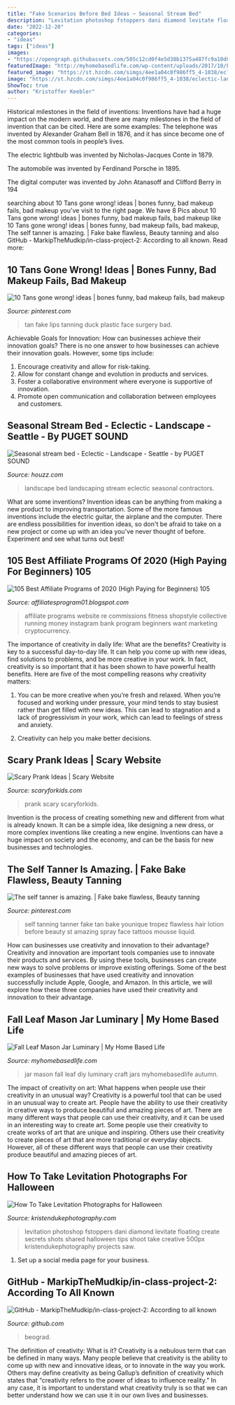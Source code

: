 ```yaml
---
title: "Fake Scenarios Before Bed Ideas ~ Seasonal Stream Bed"
description: "Levitation photoshop fstoppers dani diamond levitate floating create secrets shots shared halloween tips shoot take creative 500px kristendukephotography projects saw"
date: "2022-12-20"
categories:
- "ideas"
tags: ["ideas"]
images:
- "https://opengraph.githubassets.com/505c12cd0f4e5d38b1375a487fc9a10d84b3659f20452284db249ac2a16ad558/MarkipTheMudkip/in-class-project-2"
featuredImage: "http://myhomebasedlife.com/wp-content/uploads/2017/10/Fall-Leaf-Mason-Jar-Luminary-DIY-2.jpg"
featured_image: "https://st.hzcdn.com/simgs/4ee1a04c0f986ff5_4-1038/eclectic-landscape.jpg"
image: "https://st.hzcdn.com/simgs/4ee1a04c0f986ff5_4-1038/eclectic-landscape.jpg"
ShowToc: true
author: "Kristoffer Keebler"
---
```



Historical milestones in the field of inventions:
Inventions have had a huge impact on the modern world, and there are many milestones in the field of invention that can be cited. Here are some examples:
The telephone was invented by Alexander Graham Bell in 1876, and it has since become one of the most common tools in people’s lives.

The electric lightbulb was invented by Nicholas-Jacques Conte in 1879.

The automobile was invented by Ferdinand Porsche in 1895. 

The digital computer was invented by John Atanasoff and Clifford Berry in 194
	

		
searching about 10 Tans gone wrong! ideas | bones funny, bad makeup fails, bad makeup you've visit to the right page. We have 8 Pics about 10 Tans gone wrong! ideas | bones funny, bad makeup fails, bad makeup like 10 Tans gone wrong! ideas | bones funny, bad makeup fails, bad makeup, The self tanner is amazing. | Fake bake flawless, Beauty tanning and also GitHub - MarkipTheMudkip/in-class-project-2: According to all known. Read more:
		
    
## 10 Tans Gone Wrong! Ideas | Bones Funny, Bad Makeup Fails, Bad Makeup

<img loading=lazy src="https://i.pinimg.com/236x/5c/d9/9f/5cd99f53f9bb868d8a89385dfaabede7--fake-tan-duckface.jpg" onerror="this.onerror=null;this.src='https://tse2.mm.bing.net/th?id=OIP.fzHkOKuRXImQbdLs1qYdRwAAAA&amp;pid=15.1';" alt="10 Tans gone wrong! ideas | bones funny, bad makeup fails, bad makeup">

_Source: pinterest.com_

>tan fake lips tanning duck plastic face surgery bad. 

	

Achievable Goals for Innovation: How can businesses achieve their innovation goals?
There is no one answer to how businesses can achieve their innovation goals. However, some tips include:
1. Encourage creativity and allow for risk-taking.
2. Allow for constant change and evolution in products and services.
3. Foster a collaborative environment where everyone is supportive of innovation. 
4. Promote open communication and collaboration between employees and customers.

    
## Seasonal Stream Bed - Eclectic - Landscape - Seattle - By PUGET SOUND

<img loading=lazy src="https://st.hzcdn.com/simgs/4ee1a04c0f986ff5_4-1038/eclectic-landscape.jpg" onerror="this.onerror=null;this.src='https://tse4.mm.bing.net/th?id=OIP.knzDlgZJCQ-wSUVjS5zOvQHaJ4&amp;pid=15.1';" alt="Seasonal stream bed - Eclectic - Landscape - Seattle - by PUGET SOUND">

_Source: houzz.com_

>landscape bed landscaping stream eclectic seasonal contractors. 

	

What are some inventions?
Invention ideas can be anything from making a new product to improving transportation. Some of the more famous inventions include the electric guitar, the airplane and the computer. There are endless possibilities for invention ideas, so don't be afraid to take on a new project or come up with an idea you've never thought of before. Experiment and see what turns out best!

    
## 105 Best Affiliate Programs Of 2020 (High Paying For Beginners) 105

<img loading=lazy src="https://www.adamenfroy.com/wp-content/uploads/Fashion-Affiliate-Programs.jpg" onerror="this.onerror=null;this.src='https://tse3.mm.bing.net/th?id=OIP.BfImoSM4CY4r1DVS7omQjQHaD2&amp;pid=15.1';" alt="105 Best Affiliate Programs of 2020 (High Paying for Beginners) 105">

_Source: affiliatesprogram01.blogspot.com_

>affiliate programs website re commissions fitness shopstyle collective running money instagram bank program beginners want marketing cryptocurrency. 

	

The importance of creativity in daily life: What are the benefits?
Creativity is key to a successful day-to-day life. It can help you come up with new ideas, find solutions to problems, and be more creative in your work. In fact, creativity is so important that it has been shown to have powerful health benefits. Here are five of the most compelling reasons why creativity matters: 
1. You can be more creative when you’re fresh and relaxed. When you’re focused and working under pressure, your mind tends to stay busiest rather than get filled with new ideas. This can lead to stagnation and a lack of progressivism in your work, which can lead to feelings of stress and anxiety. 

2. Creativity can help you make better decisions.

    
## Scary Prank Ideas | Scary Website

<img loading=lazy src="http://www.scaryforkids.com/pics/prank-ideas-17.jpg" onerror="this.onerror=null;this.src='https://tse2.mm.bing.net/th?id=OIP.K6m8UxgzABzlxP9a62x2EgHaJ4&amp;pid=15.1';" alt="Scary Prank Ideas | Scary Website">

_Source: scaryforkids.com_

>prank scary scaryforkids. 

	

Invention is the process of creating something new and different from what is already known. It can be a simple idea, like designing a new dress, or more complex inventions like creating a new engine. Inventions can have a huge impact on society and the economy, and can be the basis for new businesses and technologies.

    
## The Self Tanner Is Amazing. | Fake Bake Flawless, Beauty Tanning

<img loading=lazy src="https://i.pinimg.com/originals/01/91/96/0191965d14aaf5b0f9db4aee38dc3cf0.jpg" onerror="this.onerror=null;this.src='https://tse1.mm.bing.net/th?id=OIP.3WSgiuE-asyvhEjcCz8vJAHaKB&amp;pid=15.1';" alt="The self tanner is amazing. | Fake bake flawless, Beauty tanning">

_Source: pinterest.com_

>self tanning tanner fake tan bake younique tropez flawless hair lotion before beauty st amazing spray face tattoos mousse liquid. 

	

How can businesses use creativity and innovation to their advantage?
Creativity and innovation are important tools companies use to innovate their products and services. By using these tools, businesses can create new ways to solve problems or improve existing offerings. Some of the best examples of businesses that have used creativity and innovation successfully include Apple, Google, and Amazon. In this article, we will explore how these three companies have used their creativity and innovation to their advantage.

    
## Fall Leaf Mason Jar Luminary | My Home Based Life

<img loading=lazy src="http://myhomebasedlife.com/wp-content/uploads/2017/10/Fall-Leaf-Mason-Jar-Luminary-DIY-2.jpg" onerror="this.onerror=null;this.src='https://tse1.mm.bing.net/th?id=OIP.oJ8oLxiOUyhtwRGpSwihgwHaHa&amp;pid=15.1';" alt="Fall Leaf Mason Jar Luminary | My Home Based Life">

_Source: myhomebasedlife.com_

>jar mason fall leaf diy luminary craft jars myhomebasedlife autumn. 

	

The impact of creativity on art: What happens when people use their creativity in an unusual way?
Creativity is a powerful tool that can be used in an unusual way to create art. People have the ability to use their creativity in creative ways to produce beautiful and amazing pieces of art. There are many different ways that people can use their creativity, and it can be used in an interesting way to create art. Some people use their creativity to create works of art that are unique and inspiring. Others use their creativity to create pieces of art that are more traditional or everyday objects. However, all of these different ways that people can use their creativity produce beautiful and amazing pieces of art.

    
## How To Take Levitation Photographs For Halloween

<img loading=lazy src="https://www.kristendukephotography.com/wp-content/uploads/2014/10/fstoppers-dani-diamond-how-to-shoot-pictures-of-people-floating-levitate-levitating2-710x741.jpg" onerror="this.onerror=null;this.src='https://tse4.mm.bing.net/th?id=OIP.5xp_X1RUpwRWoxnKs1rwrwHaHu&amp;pid=15.1';" alt="How To Take Levitation Photographs for Halloween">

_Source: kristendukephotography.com_

>levitation photoshop fstoppers dani diamond levitate floating create secrets shots shared halloween tips shoot take creative 500px kristendukephotography projects saw. 

	

1. Set up a social media page for your business.

    
## GitHub - MarkipTheMudkip/in-class-project-2: According To All Known

<img loading=lazy src="https://opengraph.githubassets.com/505c12cd0f4e5d38b1375a487fc9a10d84b3659f20452284db249ac2a16ad558/MarkipTheMudkip/in-class-project-2" onerror="this.onerror=null;this.src='https://tse2.mm.bing.net/th?id=OIP.Kovxu7QfI1ueBhLB9X8gKwHaDt&amp;pid=15.1';" alt="GitHub - MarkipTheMudkip/in-class-project-2: According to all known">

_Source: github.com_

>beograd. 

	

The definition of creativity: What is it?
Creativity is a nebulous term that can be defined in many ways. Many people believe that creativity is the ability to come up with new and innovative ideas, or to innovate in the way you work. Others may define creativity as being Gallup’s definition of creativity which states that “creativity refers to the power of ideas to influence reality.” In any case, it is important to understand what creativity truly is so that we can better understand how we can use it in our own lives and businesses.

